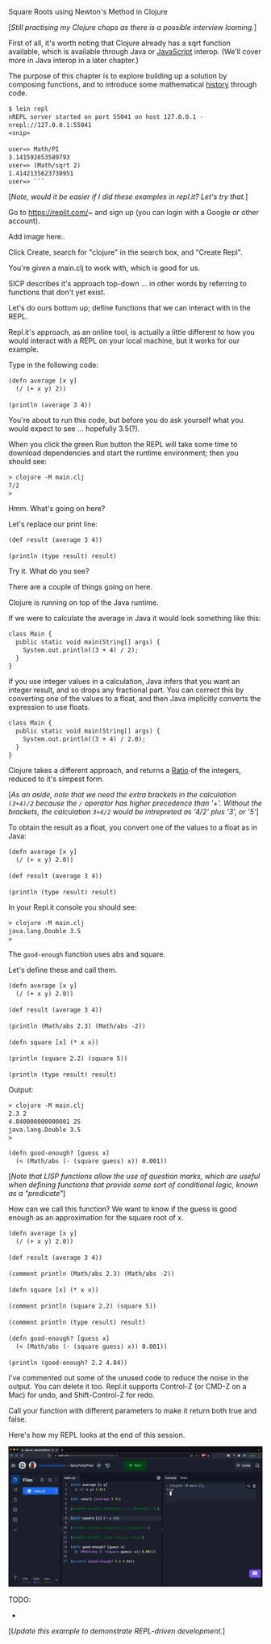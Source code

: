 Square Roots using Newton's Method in Clojure

[_Still practising my Clojure chops as there is a possible interview looming._]

First of all, it's worth noting that Clojure already has a sqrt function available, which is available through Java or [JavaScript](https://developer.mozilla.org/en-US/docs/Web/JavaScript/Reference/Global_Objects/Math) interop. (We'll cover more in Java interop in a later chapter.)

The purpose of this chapter is to explore building up a solution by composing functions, and to introduce some mathematical [history](https://en.wikipedia.org/wiki/Newton%27s_method#History) through code.

```
$ lein repl
nREPL server started on port 55041 on host 127.0.0.1 - nrepl://127.0.0.1:55041
<snip>

user=> Math/PI
3.141592653589793
user=> (Math/sqrt 2)
1.4142135623730951
user=> ```
```

[_Note, would it be easier if I did these examples in repl.it? Let's try that._]

Go to https://replit.com/~ and sign up (you can login with a Google or other account).

Add image here..

Click Create, search for "clojure" in the search box, and "Create Repl".

You're given a main.clj to work with, which is good for us.

SICP describes it's approach top-down ... in other words by referring to functions that don't yet exist.

Let's do ours bottom up; define functions that we can interact with in the REPL.

Repl.it's approach, as an online tool, is actually a little different to how you would interact with a REPL on your local machine, but it works for our example.

Type in the following code:

```
(defn average [x y]
  (/ (+ x y) 2))

(println (average 3 4))
```

You're about to run this code, but before you do ask yourself what you would expect to see ... hopefully 3.5(?).

When you click the green Run button the REPL will take some time to download dependencies and start the runtime environment; then you should see:

```
> clojure -M main.clj
7/2
> 
```

Hmm. What's going on here?

Let's replace our print line:

```
(def result (average 3 4))

(println (type result) result)
```

Try it. What do you see? 

There are a couple of things going on here.

Clojure is running on top of the Java runtime.

If we were to calculate the average in Java it would look something like this:

```
class Main {
  public static void main(String[] args) {
    System.out.println((3 + 4) / 2);
  }
}
```

If you use integer values in a calculation, Java infers that you want an integer result, and so drops any fractional part. You can correct this by converting one of the values to a float, and then Java implicitly converts the expression to use floats.

```
class Main {
  public static void main(String[] args) {
    System.out.println((3 + 4) / 2.0);
  }
}
```

Clojure takes a different approach, and returns a [Ratio](https://clojure.org/reference/data_structures) of the integers, reduced to it's simpest form.

[_As an aside, note that we need the extra brackets in the calculation `(3+4)/2` because the `/` operator has higher precedence than '+'. Without the brackets, the calculation `3+4/2` would be intrepreted as '4/2' plus '3', or '5'_]

To obtain the result as a float, you convert one of the values to a float as in Java:

```
(defn average [x y]
  (/ (+ x y) 2.0))

(def result (average 3 4))

(println (type result) result)
```

In your Repl.it console you should see:

```
> clojure -M main.clj
java.lang.Double 3.5
> 
```

The `good-enough` function uses abs and square.

Let's define these and call them.

```
(defn average [x y]
  (/ (+ x y) 2.0))

(def result (average 3 4))

(println (Math/abs 2.3) (Math/abs -2))

(defn square [x] (* x x))

(println (square 2.2) (square 5))

(println (type result) result)
```

Output:

```
> clojure -M main.clj
2.3 2
4.840000000000001 25
java.lang.Double 3.5
> 
```

```
(defn good-enough? [guess x]
  (< (Math/abs (- (square guess) x)) 0.001))
```

[_Note that LISP functions allow the use of question marks, which are useful when defining functions that provide some sort of conditional logic, known as a "predicate"_]

How can we call this function? We want to know if the guess is good enough as an approximation for the square root of x.

```
(defn average [x y]
  (/ (+ x y) 2.0))

(def result (average 3 4))

(comment println (Math/abs 2.3) (Math/abs -2))

(defn square [x] (* x x))

(comment println (square 2.2) (square 5))

(comment println (type result) result)

(defn good-enough? [guess x]
  (< (Math/abs (- (square guess) x)) 0.001))

(println (good-enough? 2.2 4.84))
```

I've commented out some of the unused code to reduce the noise in the output. You can delete it too. Repl.it supports Control-Z (or CMD-Z on a Mac) for undo, and Shift-Control-Z for redo.

Call your function with different parameters to make it return both true and false.

Here's how my REPL looks at the end of this session.

![REPL view](./images/15-repl.png)


TODO:

- 
[_Update this example to demonstrate REPL-driven development._]
